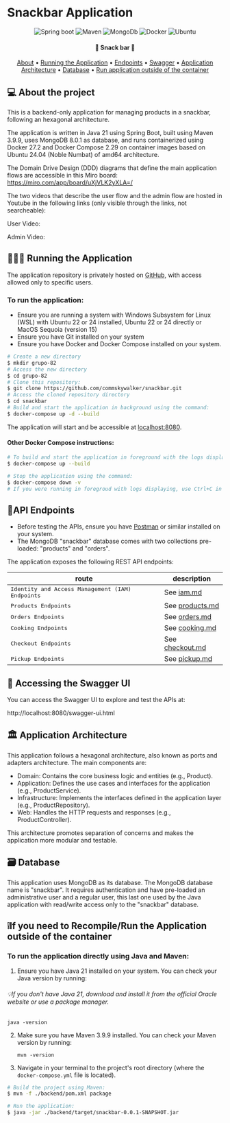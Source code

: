 # Snackbar Application

<p align="center">
	<img alt="Spring boot" src="https://img.shields.io/badge/Spring%20Boot-6DB33F.svg?style=for-the-badge&logo=Spring-Boot&logoColor=white">
	<img alt="Maven" src="https://img.shields.io/badge/Apache%20Maven-C71A36.svg?style=for-the-badge&logo=Apache-Maven&logoColor=white">
	<img alt="MongoDb" src="https://img.shields.io/badge/MongoDB-47A248.svg?style=for-the-badge&logo=MongoDB&logoColor=white">
	<img alt="Docker" src="https://img.shields.io/badge/Docker-2496ED.svg?style=for-the-badge&logo=Docker&logoColor=white   ">
	<img alt="Ubuntu" src="https://img.shields.io/badge/Ubuntu-E95420.svg?style=for-the-badge&logo=Ubuntu&logoColor=white">
</p>

<h4 align="center"> 
  🍔 Snack bar 🍟
</h4>

<p align="center">
<a href="#about">About</a> •
<a href="#run"> Running the Application</a> •
<a href="#endpoints">Endpoints</a> •
<a href="#swagger">Swagger</a> •
<a href="#architecture">Application Architecture</a> •
<a href="#database">Database</a> •
<a href="#run-outside">Run application outside of the container</a> 
</p>
   
<p id="about">

## 💻 About the project
This is a backend-only application for managing products in a snackbar, following an hexagonal architecture.

The application is written in Java 21 using Spring Boot, built using Maven 3.9.9, uses MongoDB 8.0.1 as database, and runs containerized using Docker 27.2 and Docker Compose 2.29 on container images based on Ubuntu 24.04 (Noble Numbat) of amd64 architecture.

The Domain Drive Design (DDD) diagrams that define the main application flows are accessible in this Miro board: https://miro.com/app/board/uXjVLK2yXLA=/

The two videos that describe the user flow and the admin flow are hosted in Youtube in the following links (only visible through the links, not searcheable):

User Video:

Admin Video: 

</p>
   

<p id="run">

## 🏃‍♂️‍➡️ Running the Application
</p>

The application repository is privately hosted on [GitHub](https://github.com/commskywalker/snackbar), with access allowed only to specific users.

### To run the application: 
* Ensure you are running a system with Windows Subsystem for Linux (WSL) with Ubuntu 22 or 24 installed, Ubuntu 22 or 24 directly or MacOS Sequoia (version 15)
* Ensure you have Git installed on your system
* Ensure you have Docker and Docker Compose installed on your system.

```bash
# Create a new directory
$ mkdir grupo-82
# Access the new directory
$ cd grupo-82
# Clone this repository:
$ git clone https://github.com/commskywalker/snackbar.git
# Access the cloned repository directory
$ cd snackbar
# Build and start the application in background using the command:
$ docker-compose up -d --build

```
The application will start and be accessible at [localhost:8080](http://localhost:8080).

#### Other Docker Compose instructions:
```bash
# To build and start the application in foreground with the logs displaying in the console, use the following command:
$ docker-compose up --build

# Stop the application using the command:
$ docker-compose down -v
# If you were running in foregroud with logs displaying, use Ctrl+C in the terminal where docker-compose is running and then the command above

```

<p id="endpoints">
   
## 📍API Endpoints
</p>

* Before testing the APIs, ensure you have [Postman](https://www.postman.com/) or similar installed on your system.
* The MongoDB "snackbar" database comes with two collections pre-loaded: "products" and "orders".

The application exposes the following REST API endpoints:

<div align="center">

| route               | description                                          
|----------------------|-----------------------------------------------------
| <kbd>Identity and Access Management (IAM) Endpoints</kbd>     | See [iam.md](https://github.com/commskywalker/snackbar/blob/main/backend/src/main/java/com/snackbar/iam/iam.md)
| <kbd>Products Endpoints</kbd>     | See [products.md](https://github.com/commskywalker/snackbar/blob/main/backend/src/main/java/com/snackbar/product/products.md)
| <kbd>Orders Endpoints</kbd>     | See [orders.md](https://github.com/commskywalker/snackbar/blob/main/backend/src/main/java/com/snackbar/order/orders.md)
| <kbd>Cooking Endpoints</kbd>     | See [cooking.md](https://github.com/commskywalker/snackbar/blob/main/backend/src/main/java/com/snackbar/cooking/cooking.md)
| <kbd>Checkout Endpoints</kbd>     | See [checkout.md](https://github.com/commskywalker/snackbar/blob/main/backend/src/main/java/com/snackbar/checkout/checkout.md)
| <kbd>Pickup Endpoints</kbd>     | See [pickup.md](https://github.com/commskywalker/snackbar/blob/main/backend/src/main/java/com/snackbar/pickup/pickup.md)
</div>


<p id="swagger">
	
## 📄 Accessing the Swagger UI
</p>

You can access the Swagger UI to explore and test the APIs at:

http://localhost:8080/swagger-ui.html

<p id="architecture">
	
## 🏛️ Application Architecture
</p>

This application follows a hexagonal architecture, also known as ports and adapters architecture. The main components are:

- Domain: Contains the core business logic and entities (e.g., Product).
- Application: Defines the use cases and interfaces for the application (e.g., ProductService).
- Infrastructure: Implements the interfaces defined in the application layer (e.g., ProductRepository).
- Web: Handles the HTTP requests and responses (e.g., ProductController).

This architecture promotes separation of concerns and makes the application more modular and testable.

<p id="database">
	
## 🗃️ Database
</p>
This application uses MongoDB as its database. The MongoDB database name is "snackbar". It requires authentication and have pre-loaded an administrative user and a regular user, this last one used by the Java application with read/write access only to the "snackbar" database. 

<p id="run-outside">
	
## ❕If you need to Recompile/Run the Application outside of the container
</p>


### To run the application directly using Java and Maven:

1. Ensure you have Java 21 installed on your system. You can check your Java version by running:
<h6>💡If you don't have Java 21, download and install it from the official Oracle website or use a package manager. </h6>

   ```
   java -version
   ```


2. Make sure you have Maven 3.9.9 installed. You can check your Maven version by running:
   ```
   mvn -version
   ```

3. Navigate in your terminal to the project's root directory (where the `docker-compose.yml` file is located).
```bash
# Build the project using Maven:
$ mvn -f ./backend/pom.xml package

# Run the application:
$ java -jar ./backend/target/snackbar-0.0.1-SNAPSHOT.jar

```
